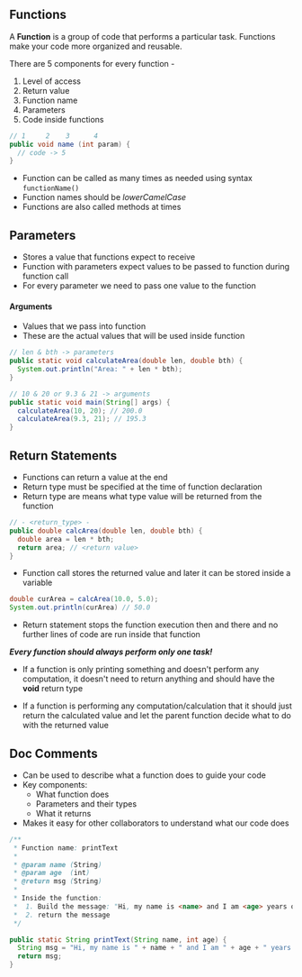 ## Functions

A **Function** is a group of code that performs a particular task. Functions make your code more organized and reusable.

There are 5 components for every function -

1. Level of access
2. Return value
3. Function name
4. Parameters
5. Code inside functions

```java
// 1     2    3      4
public void name (int param) {
  // code -> 5
}
```

- Function can be called as many times as needed using syntax `functionName()`
- Function names should be _lowerCamelCase_
- Functions are also called methods at times

## Parameters

- Stores a value that functions expect to receive
- Function with parameters expect values to be passed to function during function call
- For every parameter we need to pass one value to the function

#### Arguments

- Values that we pass into function
- These are the actual values that will be used inside function

```java
// len & bth -> parameters
public static void calculateArea(double len, double bth) {
  System.out.println("Area: " + len * bth);
}

// 10 & 20 or 9.3 & 21 -> arguments
public static void main(String[] args) {
  calculateArea(10, 20); // 200.0
  calculateArea(9.3, 21); // 195.3
}
```

## Return Statements

- Functions can return a value at the end
- Return type must be specified at the time of function declaration
- Return type are means what type value will be returned from the function

```java
// - <return_type> -
public double calcArea(double len, double bth) {
  double area = len * bth;
  return area; // <return value>
}
```

- Function call stores the returned value and later it can be stored inside a variable

```java
double curArea = calcArea(10.0, 5.0);
System.out.println(curArea) // 50.0
```

- Return statement stops the function execution then and there and no further lines of code are run inside that function

**_Every function should always perform only one task!_**

- If a function is only printing something and doesn't perform any computation, it doesn't need to return anything and should have the **void** return type

- If a function is performing any computation/calculation that it should just return the calculated value and let the parent function decide what to do with the returned value

## Doc Comments

- Can be used to describe what a function does to guide your code
- Key components:
  - What function does
  - Parameters and their types
  - What it returns
- Makes it easy for other collaborators to understand what our code does

```java
/**
 * Function name: printText
 *
 * @param name (String)
 * @param age  (int)
 * @return msg (String)
 *
 * Inside the function:
 *  1. Build the message: "Hi, my name is <name> and I am <age> years old."
 *  2. return the message
 */

public static String printText(String name, int age) {
  String msg = "Hi, my name is " + name + " and I am " + age + " years old.";
  return msg;
}
```
